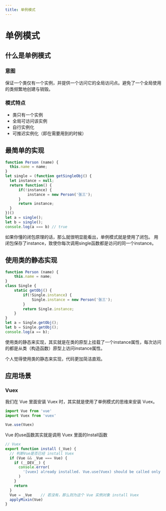 ```yaml
---
title: 单例模式
---
```

# 单例模式

## 什么是单例模式

### 意图
保证一个类仅有一个实例，并提供一个访问它的全局访问点。避免了一个全局使用的类频繁地创建与销毁。  

### 模式特点
* 类只有一个实例
* 全局可访问该实例
* 自行实例化
* 可推迟实例化（即在需要用到的时候）

## 最简单的实现
```js
function Person (name) {
  this.name = name;
}
let single = (function getSingleObj() {
  let instance = null;
  return function() {
      if(!instance) {
          instance = new Person('张三');
      }
      return instance;
  }
})()
let a = single();
let b = single();
console.log(a === b) // true
```
如果你懂的闭包原理的话，那么就很明显能看出，单例模式就是使用了闭包。
用闭包保存了instance，致使你每次调用single函数都是访问的同一个instance。 


## 使用类的静态实现
```js
function Person (name) {
    this.name = name;
}
class Single {
    static getObj() {
        if(!Single.instance) {
            Single.instance = new Person('张三');
        }
        return Single.instance;
    }
}
let a = Single.getObj();
let b = Single.getObj();
console.log(a == b);
```
使用类的静态来实现，其实就是在类的原型上挂载了一个instance属性，每次访问的都是从类（构造函数）原型上访问instance属性。

个人觉得使用类的静态来实现，代码更加简洁直观。

## 应用场景

### Vuex
我们在 Vue 里面安装 Vuex 时，其实就是使用了单例模式的思维来安装 Vuex。
```js
import Vue from 'vue'
import Vuex from 'vuex'

Vue.use(Vuex)  

```
Vue 的use函数其实就是调用 Vuex 里面的Install函数
```js
// Vuex
export function install (_Vue) {
  // 判断Vue是否已经 install Vuex
  if (Vue && _Vue === Vue) { 
    if (__DEV__) {
      console.error(
        '[vuex] already installed. Vue.use(Vuex) should be called only once.'
      )
    }
    return
  }
  Vue = _Vue    // 若没有，那么则为这个 Vue 实例对象 install Vuex
  applyMixin(Vue)
}
```